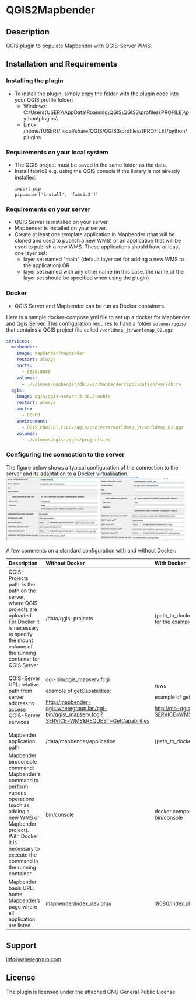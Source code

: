 # QGIS2Mapbender

## Description
QGIS plugin to populate Mapbender with QGIS-Server WMS.

## Installation and Requirements
### Installing the plugin
- To install the plugin, simply copy the folder with the plugin code into your QGIS profile folder:
  - Windows: C:\Users{USER}\AppData\Roaming\QGIS\QGIS3\profiles\{PROFILE}\python\plugins\
  - Linux: /home/{USER}/.local/share/QGIS/QGIS3/profiles/{PROFILE}/python/plugins

### Requirements on your local system
- The QGIS project must be saved in the same folder as the data.
- Install fabric2 e.g. using the QGIS console if the library is not already installed:
  ```
  import pip
  pip.main(['install', 'fabric2'])
  ```
### Requirements on your server
- QGIS Server is installed on your server.
- Mapbender is installed on your server.
- Create at least one template application in Mapbender (that will be cloned and used to publish a new WMS) or an application that will be used to publish a new WMS. These applications should have at least one layer set: 
  - layer set named "main" (default layer set for adding a new WMS to the application) OR 
  - layer set named with any other name (in this case, the name of the layer set should be specified when using the plugin)

### Docker
- QGIS Server and Mapbender can be run as Docker containers.

Here is a sample docker-compose.yml file to set up a docker for Mapbender and Qgis Server.
This configuration requires to have a folder `volumes/qgis/` that contains a QGIS project file called `/worldmap_jt/worldmap_02.qgz`

```yaml
services:
  mapbender:
    image: mapbender/mapbender
    restart: always
    ports:
      - 8080:8080
    volumes:
      - ./volumes/mapbender/db:/var/mapbender/application/var/db:rw
  qgis:
    image: qgis/qgis-server:3.36.3-noble
    restart: always
    ports:
      - 80:80
    environment:
      - QGIS_PROJECT_FILE=/qgis/projects/worldmap_jt/worldmap_02.qgz
    volumes:
      - ./volumes/qgis:/qgis/projects:ro
```

### Configuring the connection to the server 
The figure below shows a typical configuration of the connection to the server and its adaptation to a Docker virtualisation.
![](./mapbender_plugin/resources/config_examples.png)

A few comments on a standard configuration with and without Docker:

|**Description**| **Without Docker**                                                                                                                                                                  |**With Docker**|
| :--------------------------------------- |:------------------------------------------------------------------------------------------------------------------------------------------------------------------------------------| :-------------------------- |
|QGIS-Projects path: is the path on the server, where QGIS projects are uploaded. For Docker it is necessary to specify the mount volume of the running container for QGIS Server | /data/qgis-projects                                                                                                                                                                 |{path_to_docker_compose.yml}/volumes/qgis/ for the example above|
|<p>QGIS-Server URL: relative path from server address to access QGIS-Server services</p><p></p><p></p><p></p><p></p>| <p>cgi-bin/qgis\_mapserv.fcgi</p><p></p><p>example of getCapabilities:</p><p>http://mapbender-qgis.wheregroup.lan/cgi-bin/qgis\_mapserv.fcgi?SERVICE=WMS&REQUEST=GetCapabilities</p>|<p>/ows</p><p></p><p>example of getCapabilities:</p><p>http://mb-qgis-docker.wheregroup.lan/ows/?SERVICE=WMS&REQUEST=GetCapabilities </p>|
|Mapbender application path| /data/mapbender/application                                                                                                                                                         |{path_to_docker_compose.yml}|
|Mapbender bin/console command: Mapbender's command to perform various operations (such as adding a new WMS or Mapbender project). With Docker it is necessary to execute the command in the running container.| bin/console                                                                                                                                                                         |docker compose exec mapbender bin/console|
|Mapbender basis URL: home Mapbender’s page where all application are listed| mapbender/index\_dev.php/                                                                                                                                                           |:8080/index.php/ |


## Support
info@wheregroup.com

## License
The plugin is licensed under the attached GNU General Public License.
